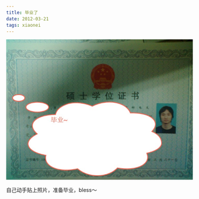 ```yaml
---
title: 毕业了
date: 2012-03-21
tags: xiaonei
---
```


![](/images/xiaonei/biye.jpg)

自己动手贴上照片，准备毕业，bless～

